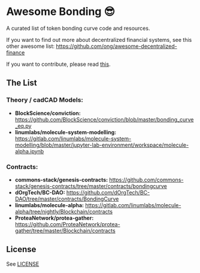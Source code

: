 # Awesome Bonding :sunglasses:

A curated list of token bonding curve code and resources.

If you want to find out more about decentralized financial systems, see this other awesome list: https://github.com/ong/awesome-decentralized-finance

If you want to contribute, please read [this](CONTRIBUTING.md).

## The List

### Theory / cadCAD Models:
* **BlockScience/conviction:** https://github.com/BlockScience/conviction/blob/master/bonding_curve_eq.py
* **linumlabs/molecule-system-modelling:** https://gitlab.com/linumlabs/molecule-system-modelling/blob/master/jupyter-lab-environment/workspace/molecule-alpha.ipynb

### Contracts:
* **commons-stack/genesis-contracts:** https://github.com/commons-stack/genesis-contracts/tree/master/contracts/bondingcurve
* **dOrgTech/BC-DAO:** https://github.com/dOrgTech/BC-DAO/tree/master/contracts/BondingCurve
* **linumlabs/molecule-alpha:** https://gitlab.com/linumlabs/molecule-alpha/tree/nightly/Blockchain/contracts
* **ProteaNetwork/protea-gather:** https://github.com/ProteaNetwork/protea-gather/tree/master/Blockchain/contracts

## License

See [LICENSE](LICENSE)
